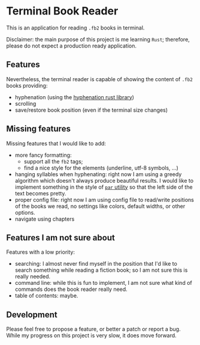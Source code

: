 # Terminal Book Reader

This is an application for reading `.fb2` books in terminal.

Disclaimer: the main purpose of this project is me learning `Rust`; therefore,
please do not expect a production ready application.

## Features
Nevertheless, the terminal reader is capable of showing the content of `.fb2`
books providing:
  - hyphenation (using the
    [hyphenation rust library](https://github.com/tapeinosyne/hyphenation))
  - scrolling
  - save/restore book position (even if the terminal size changes)

## Missing features
Missing features that I would like to add:
  - more fancy formatting:
    * support all the `fb2` tags;
    * find a nice style for the elements (underline, utf-8 symbols, ...)
  - hanging syllables when hyphenating: right now I am using a greedy algorithm
    which doesn't always produce beautiful results.
    I would like to implement something in the style of
    [`par` utility](https://en.wikipedia.org/wiki/Par_(command)) so that
    the left side of the text becomes pretty.
  - proper config file: right now I am using config file to read/write
    positions of the books we read, no settings like
    colors, default widths, or other options.
  - navigate using chapters

## Features I am not sure about
Features with a low priority:
  - searching: I almost never find myself in the position that I'd like to
    search something while reading a fiction book; so I am not sure this is
    really needed.
  - command line: while this is fun to implement, I am not sure what kind of
    commands does the book reader really need.
  - table of contents: maybe.

## Development
Please feel free to propose a feature, or better a patch or report a bug.
While my progress on this project is very slow, it does move forward.
